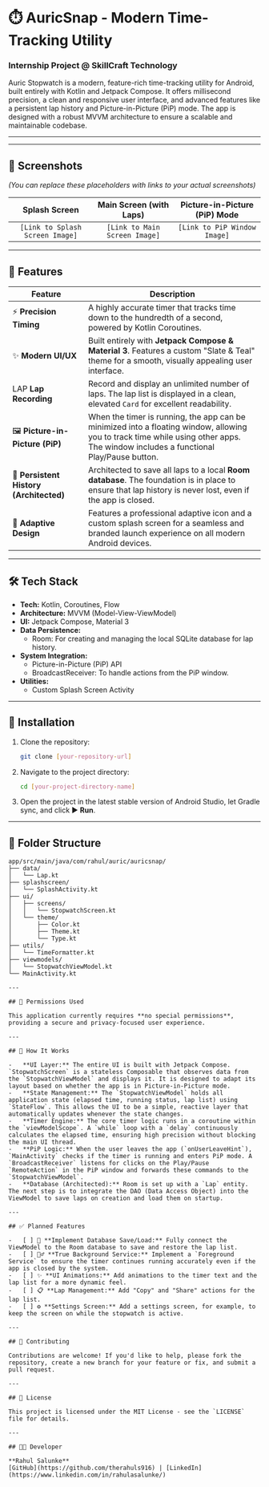 # ⏱️ AuricSnap - Modern Time-Tracking Utility
### Internship Project @ SkillCraft Technology

Auric Stopwatch is a modern, feature-rich time-tracking utility for Android, built entirely with Kotlin and Jetpack Compose. It offers millisecond precision, a clean and responsive user interface, and advanced features like a persistent lap history and Picture-in-Picture (PiP) mode. The app is designed with a robust MVVM architecture to ensure a scalable and maintainable codebase.

---
---

## 📸 Screenshots

*(You can replace these placeholders with links to your actual screenshots)*

| Splash Screen | Main Screen (with Laps) | Picture-in-Picture (PiP) Mode |
| :---: |:---:|:---:|
| `[Link to Splash Screen Image]` | `[Link to Main Screen Image]` | `[Link to PiP Window Image]` |

---

## 🚀 Features

| Feature | Description |
|---|---|
| ⚡ **Precision Timing** | A highly accurate timer that tracks time down to the hundredth of a second, powered by Kotlin Coroutines. |
| ✨ **Modern UI/UX** | Built entirely with **Jetpack Compose & Material 3**. Features a custom "Slate & Teal" theme for a smooth, visually appealing user interface. |
|  LAP **Lap Recording** | Record and display an unlimited number of laps. The lap list is displayed in a clean, elevated `Card` for excellent readability. |
| 🖼️ **Picture-in-Picture (PiP)** | When the timer is running, the app can be minimized into a floating window, allowing you to track time while using other apps. The window includes a functional Play/Pause button. |
| 💾 **Persistent History (Architected)** | Architected to save all laps to a local **Room database**. The foundation is in place to ensure that lap history is never lost, even if the app is closed. |
| 📱 **Adaptive Design** | Features a professional adaptive icon and a custom splash screen for a seamless and branded launch experience on all modern Android devices. |

---

## 🛠 Tech Stack

-   **Tech:** Kotlin, Coroutines, Flow
-   **Architecture:** MVVM (Model-View-ViewModel)
-   **UI:** Jetpack Compose, Material 3
-   **Data Persistence:**
    -   Room: For creating and managing the local SQLite database for lap history.
-   **System Integration:**
    -   Picture-in-Picture (PiP) API
    -   BroadcastReceiver: To handle actions from the PiP window.
-   **Utilities:**
    -   Custom Splash Screen Activity

---

## 🔧 Installation

1.  Clone the repository:
    ```bash
    git clone [your-repository-url]
    ```
2.  Navigate to the project directory:
    ```bash
    cd [your-project-directory-name]
    ```
3.  Open the project in the latest stable version of Android Studio, let Gradle sync, and click ▶️ **Run**.

---

## 📂 Folder Structure

```plaintext
app/src/main/java/com/rahul/auric/auricsnap/
├── data/
│   └── Lap.kt
├── splashscreen/
│   └── SplashActivity.kt
├── ui/
│   ├── screens/
│   │   └── StopwatchScreen.kt
│   └── theme/
│       ├── Color.kt
│       ├── Theme.kt
│       └── Type.kt
├── utils/
│   └── TimeFormatter.kt
├── viewmodels/
│   └── StopwatchViewModel.kt
└── MainActivity.kt

---

## 🔐 Permissions Used

This application currently requires **no special permissions**, providing a secure and privacy-focused user experience.

---

## 🧠 How It Works

-   **UI Layer:** The entire UI is built with Jetpack Compose. `StopwatchScreen` is a stateless Composable that observes data from the `StopwatchViewModel` and displays it. It is designed to adapt its layout based on whether the app is in Picture-in-Picture mode.
-   **State Management:** The `StopwatchViewModel` holds all application state (elapsed time, running status, lap list) using `StateFlow`. This allows the UI to be a simple, reactive layer that automatically updates whenever the state changes.
-   **Timer Engine:** The core timer logic runs in a coroutine within the `viewModelScope`. A `while` loop with a `delay` continuously calculates the elapsed time, ensuring high precision without blocking the main UI thread.
-   **PiP Logic:** When the user leaves the app (`onUserLeaveHint`), `MainActivity` checks if the timer is running and enters PiP mode. A `BroadcastReceiver` listens for clicks on the Play/Pause `RemoteAction` in the PiP window and forwards these commands to the `StopwatchViewModel`.
-   **Database (Architected):** Room is set up with a `Lap` entity. The next step is to integrate the DAO (Data Access Object) into the ViewModel to save laps on creation and load them on startup.

---

## ✅ Planned Features

-   [ ] 💾 **Implement Database Save/Load:** Fully connect the ViewModel to the Room database to save and restore the lap list.
-   [ ] 🏃‍♂️ **True Background Service:** Implement a `Foreground Service` to ensure the timer continues running accurately even if the app is closed by the system.
-   [ ] ✨ **UI Animations:** Add animations to the timer text and the lap list for a more dynamic feel.
-   [ ] 📋 **Lap Management:** Add "Copy" and "Share" actions for the lap list.
-   [ ] ⚙️ **Settings Screen:** Add a settings screen, for example, to keep the screen on while the stopwatch is active.

---

## 🤝 Contributing

Contributions are welcome! If you'd like to help, please fork the repository, create a new branch for your feature or fix, and submit a pull request.

---

## 📄 License

This project is licensed under the MIT License - see the `LICENSE` file for details.

---

## 👨‍💻 Developer

**Rahul Salunke**  
[GitHub](https://github.com/therahuls916) | [LinkedIn](https://www.linkedin.com/in/rahulasalunke/)